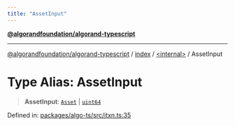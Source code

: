 ```yaml
---
title: "AssetInput"
---
```


[**@algorandfoundation/algorand-typescript**](../../../README.md)

***

[@algorandfoundation/algorand-typescript](../../../README.md) / [index](../../README.md) / [\<internal\>](../README.md) / AssetInput

# Type Alias: AssetInput

> **AssetInput**: [`Asset`](../../type-aliases/Asset.md) \| [`uint64`](../../type-aliases/uint64.md)

Defined in: [packages/algo-ts/src/itxn.ts:35](https://github.com/algorandfoundation/puya-ts/blob/main/packages/algo-ts/src/itxn.ts#L35)
